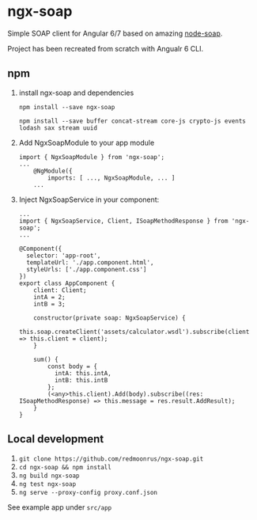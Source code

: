 # ngx-soap

Simple SOAP client for Angular 6/7 based on amazing [node-soap](https://github.com/vpulim/node-soap).

Project has been recreated from scratch with Angualr 6 CLI.

## npm

1. install ngx-soap and dependencies

    `npm install --save ngx-soap`

    `npm install --save buffer concat-stream core-js crypto-js events lodash sax stream uuid`

2. Add NgxSoapModule to your app module

    ```
    import { NgxSoapModule } from 'ngx-soap';
    ...
        @NgModule({
            imports: [ ..., NgxSoapModule, ... ]
        ...
    ```
    
3. Inject NgxSoapService in your component:

    ```
    ...
    import { NgxSoapService, Client, ISoapMethodResponse } from 'ngx-soap';
    ...
    
    @Component({
      selector: 'app-root',
      templateUrl: './app.component.html',
      styleUrls: ['./app.component.css']
    })
    export class AppComponent {
        client: Client;
        intA = 2;
        intB = 3;
        
        constructor(private soap: NgxSoapService) {
            this.soap.createClient('assets/calculator.wsdl').subscribe(client => this.client = client);
        }
        
        sum() {
            const body = {
              intA: this.intA,
              intB: this.intB
            };
            (<any>this.client).Add(body).subscribe((res: ISoapMethodResponse) => this.message = res.result.AddResult);
        }
    }
    ```


## Local development

1. `git clone https://github.com/redmoonrus/ngx-soap.git`
2. `cd ngx-soap && npm install`
3. `ng build ngx-soap`
4. `ng test ngx-soap`
5. `ng serve --proxy-config proxy.conf.json`

See example app under `src/app`
